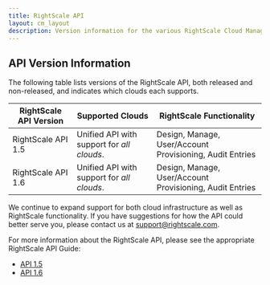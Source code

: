```yaml
---
title: RightScale API
layout: cm_layout
description: Version information for the various RightScale Cloud Management APIs.
---
```


## API Version Information

The following table lists versions of the RightScale API, both released and non-released, and indicates which clouds each supports.

| RightScale API Version | Supported Clouds | RightScale Functionality |
| ---------------------- | ---------------- | ------------------------ |
| RightScale API 1.5 | Unified API with support for _all clouds_. | Design, Manage, User/Account Provisioning, Audit Entries |
| RightScale API 1.6 | Unified API with support for _all clouds_. | Design, Manage, User/Account Provisioning, Audit Entries |

We continue to expand support for both cloud infrastructure as well as RightScale functionality. If you have suggestions for how the API could better serve you, please contact us at [support@rightscale.com](mailto:support@rightscale.com).

For more information about the RightScale API, please see the appropriate RightScale API Guide:

* [API 1.5](http://reference.rightscale.com/api1.5/index.html)
* [API 1.6](http://reference.rightscale.com/api1.6/index.html)
